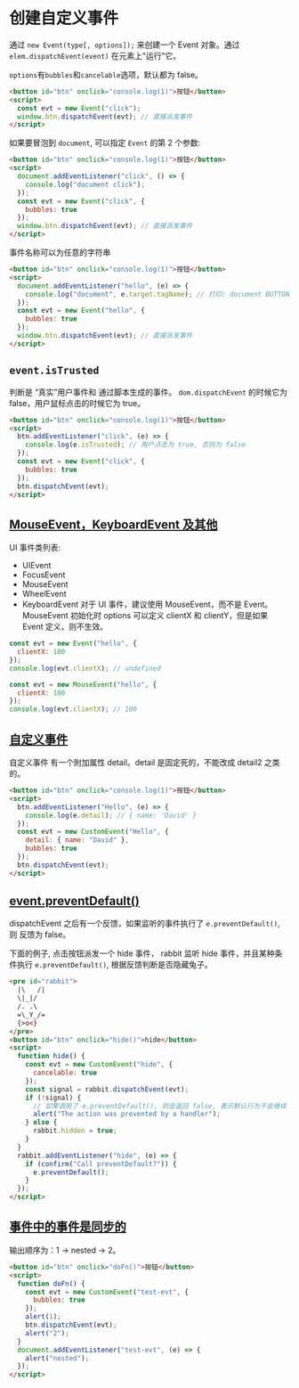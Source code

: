 # 创建自定义事件

通过 `new Event(type[, options]);` 来创建一个 Event 对象。通过 `elem.dispatchEvent(event)` 在元素上"运行"它。

`options`有`bubbles`和`cancelable`选项，默认都为 false。

```html
<button id="btn" onclick="console.log(1)">按钮</button>
<script>
  const evt = new Event("click");
  window.btn.dispatchEvent(evt); // 直接派发事件
</script>
```

如果要冒泡到 `document`, 可以指定 `Event` 的第 2 个参数:

```html
<button id="btn" onclick="console.log(1)">按钮</button>
<script>
  document.addEventListener("click", () => {
    console.log("document click");
  });
  const evt = new Event("click", {
    bubbles: true
  });
  window.btn.dispatchEvent(evt); // 直接派发事件
</script>
```

事件名称可以为任意的字符串

```html
<button id="btn" onclick="console.log(1)">按钮</button>
<script>
  document.addEventListener("hello", (e) => {
    console.log("document", e.target.tagName); // 打印: document BUTTON
  });
  const evt = new Event("hello", {
    bubbles: true
  });
  window.btn.dispatchEvent(evt); // 直接派发事件
</script>
```

## `event.isTrusted`

判断是 “真实”用户事件和 通过脚本生成的事件。 `dom.dispatchEvent` 的时候它为 false，用户鼠标点击的时候它为 true。

```html
<button id="btn" onclick="console.log(1)">按钮</button>
<script>
  btn.addEventListener("click", (e) => {
    console.log(e.isTrusted); // 用户点击为 true, 否则为 false
  });
  const evt = new Event("click", {
    bubbles: true
  });
  btn.dispatchEvent(evt);
</script>
```

## [MouseEvent，KeyboardEvent 及其他](https://zh.javascript.info/dispatch-events#mouseeventkeyboardevent-ji-qi-ta)

UI 事件类列表:

- UIEvent
- FocusEvent
- MouseEvent
- WheelEvent
- KeyboardEvent
  对于 UI 事件，建议使用 MouseEvent，而不是 Event。MouseEvent 初始化时 options 可以定义 clientX 和 clientY，但是如果 Event 定义，则不生效。

```js
const evt = new Event("hello", {
  clientX: 100
});
console.log(evt.clientX); // undefined
```

```js
const evt = new MouseEvent("hello", {
  clientX: 100
});
console.log(evt.clientX); // 100
```

## [自定义事件](https://zh.javascript.info/dispatch-events#zi-ding-yi-shi-jian)

自定义事件 有一个附加属性 detail。detail 是固定死的，不能改成 detail2 之类的。

```html
<button id="btn" onclick="console.log(1)">按钮</button>
<script>
  btn.addEventListener("Hello", (e) => {
    console.log(e.detail); // { name: 'David' }
  });
  const evt = new CustomEvent("Hello", {
    detail: { name: "David" },
    bubbles: true
  });
  btn.dispatchEvent(evt);
</script>
```

## [event.preventDefault()](https://zh.javascript.info/dispatch-events#eventpreventdefault)

dispatchEvent 之后有一个反馈，如果监听的事件执行了 `e.preventDefault()`, 则 反馈为 false。

下面的例子, 点击按钮派发一个 hide 事件， rabbit 监听 hide 事件，并且某种条件执行 `e.preventDefault()`, 根据反馈判断是否隐藏兔子。

```html
<pre id="rabbit">
  |\   /|
  \|_|/
  /. .\
  =\_Y_/=
  {>o<}
</pre>
<button id="btn" onclick="hide()">hide</button>
<script>
  function hide() {
    const evt = new CustomEvent("hide", {
      cancelable: true
    });
    const signal = rabbit.dispatchEvent(evt);
    if (!signal) {
      // 如果调用了 e.preventDefault(), 则会返回 false, 表示默认行为不会继续
      alert("The action was prevented by a handler");
    } else {
      rabbit.hidden = true;
    }
  }
  rabbit.addEventListener("hide", (e) => {
    if (confirm("Call preventDefault?")) {
      e.preventDefault();
    }
  });
</script>
```

## [事件中的事件是同步的](https://zh.javascript.info/dispatch-events#shi-jian-zhong-de-shi-jian-shi-tong-bu-de)

输出顺序为：1 → nested → 2。

```html
<button id="btn" onclick="doFn()">按钮</button>
<script>
  function doFn() {
    const evt = new CustomEvent("test-evt", {
      bubbles: true
    });
    alert(1);
    btn.dispatchEvent(evt);
    alert("2");
  }
  document.addEventListener("test-evt", (e) => {
    alert("nested");
  });
</script>
```
